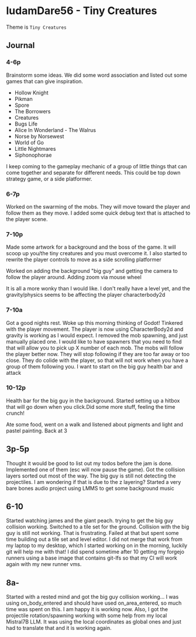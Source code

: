 # ludamDare56 - Tiny Creatures

Theme is `Tiny Creatures`
  
## Journal

### 4-6p

Brainstorm some ideas. We did some word association and listed out some games that can give inspiration. 

- Hollow Knight
- Pikman
- Spore
- The Borrowers
- Creatures
- Bugs Life
- Alice In Wonderland - The Walrus
- Norse by Norsewest
- World of Go
- Little Nightmares
- Siphonophorae

I keep coming to the gameplay mechanic of a group of little things that can come together and separate for different needs. This could be top down strategy game, or a side platformer. 

### 6-7p

Worked on the swarming of the mobs. They will move toward the player and follow them as they move. I added some quick debug text that is attached to the player scene.

### 7-10p

Made some artwork for a background and the boss of the game. It will scoop up you/the tiny creatures and you must overcome it. I also started to rewrite the player controls to move as a side scrolling platformer

Worked on adding the background "big guy" and getting the camera to follow the player around. Adding zoom via mouse wheel

It is all a more wonky than I would like. I don't really have a level yet, and the gravity/physics seems to be affecting the player characterbody2d

### 7-10a

Got a good nights rest. Woke up this morning thinking of Godot! Tinkered with the player movement. The player is now using CharacterBody2d and gravity is working as I would expect. I removed the mob spawning, and just manually placed one. I would like to have spawners that you need to find that will allow you to pick up X number of each mob. The mobs will follow the player better now. They will stop following if they are too far away or too close. They do colide with the player, so that will not work when you have a group of them following you. I want to start on the big guy health bar and attack

### 10-12p

Health bar for the big guy in the background. Started setting up a hitbox that will go down when you click.Did some more stuff, feeling the time crunch! 

Ate some food, went on a walk and listened about pigments and light and pastel painting. Back at 3

## 3p-5p

Thought it would be good to list out my todos before the jam is done. Implemented one of them (esc will now pause the game). Got the collision layers sorted out most of the way. The big guy is still not detecting the projectiles. I am wondering if that is due to the z layering? Started a very bare bones audio project using LMMS to get some background music

## 6-10

Started watching james and the giant peach. trying to get the big guy collision working. Switched to a tile set for the ground. Collision with the big guy is still not working. That is frustrating. Failed at that but spent some time building out a tile set and level editor. I did not merge that work from my laptop to my desktop, which I started working on in the morning, luckily git will help me with that! I did spend sometime after 10 getting my forgejo runners using a base image that contains git-lfs so that my CI will work again with my new runner vms.

## 8a-

Started with a rested mind and got the big guy collision working... I was using on_body_entered and should have used on_area_entered, so much time was spent on this. I am happy it is working now. Also, I got the projectile rotation/spawning working with some help from my local Mistral7B LLM. It was using the local coordinates as global ones and just had to translate that and it is working again.

